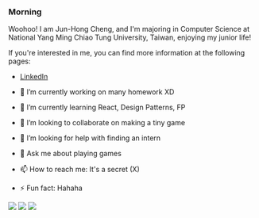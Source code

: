 ### Morning 

Woohoo! I am Jun-Hong Cheng, and I'm majoring in Computer Science at National Yang Ming Chiao Tung University, Taiwan, enjoying my junior life!

If you're interested in me, you can find more information at the following pages:

- [LinkedIn](https://www.linkedin.com/in/jun-hong-cheng/)

- 🔭 I’m currently working on many homework XD
- 🌱 I’m currently learning React, Design Patterns, FP
- 👯 I’m looking to collaborate on making a tiny game
- 🤔 I’m looking for help with finding an intern
- 💬 Ask me about playing games
- 📫 How to reach me: It's a secret (X)
- ⚡ Fun fact: Hahaha


![](https://github-profile-summary-cards.vercel.app/api/cards/profile-details?username=qwe854896&theme=github_dark)
![](https://github-profile-summary-cards.vercel.app/api/cards/stats?username=qwe854896&theme=github_dark)
![](https://github-profile-summary-cards.vercel.app/api/cards/most-commit-language?username=qwe854896&theme=github_dark)


<!--
**qwe854896/qwe854896** is a ✨ _special_ ✨ repository because its `README.md` (this file) appears on your GitHub profile.

Here are some ideas to get you started:

- 🔭 I’m currently working on ...
- 🌱 I’m currently learning ...
- 👯 I’m looking to collaborate on ...
- 🤔 I’m looking for help with ...
- 💬 Ask me about ...
- 📫 How to reach me: ...
- 😄 Pronouns: ...
- ⚡ Fun fact: ...
-->
